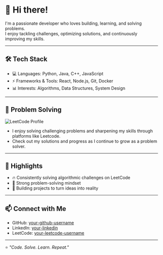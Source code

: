 # 👋 Hi there!  

I'm a passionate developer who loves building, learning, and solving problems.  
I enjoy tackling challenges, optimizing solutions, and continuously improving my skills.  

---

## 🛠️ Tech Stack  

- 💻 Languages: Python, Java, C++, JavaScript  
- ⚡ Frameworks & Tools: React, Node.js, Git, Docker  
- 📊 Interests: Algorithms, Data Structures, System Design  

---
## 🚀 Problem Solving  
![LeetCode Profile](https://leetcode.com/u/Taher__Elzoghby/)
- I enjoy solving challenging problems and sharpening my skills through platforms like Leetcode.
- Check out my solutions and progress as I continue to grow as a problem solver.
---

## 🌟 Highlights  

- 🔥 Consistently solving algorithmic challenges on LeetCode  
- 🧠 Strong problem-solving mindset  
- 🚀 Building projects to turn ideas into reality  

---

## 📫 Connect with Me  

- GitHub: [your-github-username](https://github.com/your-github-username)  
- LinkedIn: [your-linkedin](https://linkedin.com/in/your-linkedin)  
- LeetCode: [your-leetcode-username](https://leetcode.com/YOUR_USERNAME/)  

---
⭐️ *"Code. Solve. Learn. Repeat."*
